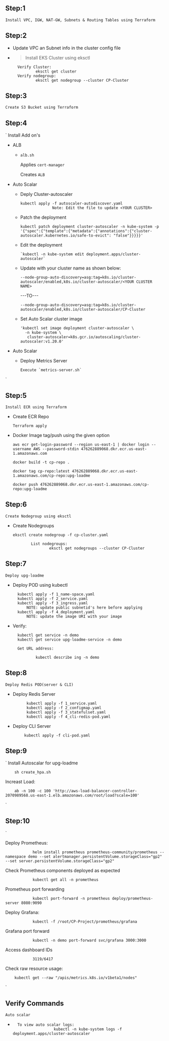 ## **Step:1**


`
Install VPC, IGW, NAT-GW, Subnets & Routing Tables using Terraform
`

## **Step:2**


-  Update VPC an Subnet info in the cluster config file
- > Install EKS Cluster using eksctl

        Verify Cluster:
                eksctl get cluster
        Verify nodegroup:
                eksctl get nodegroup --cluster CP-Cluster



## **Step:3**

`
Create S3 Bucket using Terraform
`

## **Step:4**

`
Install Add on's
- ALB

    - `alb.sh`

         Applies `cert-manager`
         
         Creates `ALB`
- Auto Scalar

    - Deply Cluster-autoscaler

          kubectl apply -f autoscaler-autodiscover.yaml
                        Note: Edit the file to update <YOUR CLUSTER>
    - Patch the deployment

          kubectl patch deployment cluster-autoscaler -n kube-system -p '{"spec":{"template":{"metadata":{"annotations":{"cluster-autoscaler.kubernetes.io/safe-to-evict": "false"}}}}}'
    - Edit the deployment

          `kubectl -n kube-system edit deployment.apps/cluster-autoscaler`

    -   Update with your cluster name   as      shown below:  

            --node-group-auto-discovery=asg:tag=k8s.io/cluster-autoscaler/enabled,k8s.io/cluster-autoscaler/<YOUR CLUSTER NAME>
          ---TO---

            --node-group-auto-discovery=asg:tag=k8s.io/cluster-autoscaler/enabled,k8s.io/cluster-autoscaler/CP-Cluster
    - Set Auto Scalar cluster image

          'kubectl set image deployment cluster-autoscaler \
            -n kube-system \
             cluster-autoscaler=k8s.gcr.io/autoscaling/cluster-autoscaler:v1.20.0'
- Auto Scalar
    -   Deploy Metrics Server

            Execute `metrics-server.sh`

`
## **Step:5**

`
Install ECR using Terraform
`

-   Create ECR Repo

        Terraform apply

-   Docker Image tag/push using the given option

        aws ecr get-login-password --region us-east-1 | docker login --username AWS --password-stdin 476262889068.dkr.ecr.us-east-1.amazonaws.com

        docker build -t cp-repo .

        docker tag cp-repo:latest 476262889068.dkr.ecr.us-east-1.amazonaws.com/cp-repo:upg-loadme

        docker push 476262889068.dkr.ecr.us-east-1.amazonaws.com/cp-repo:upg-loadme


## **Step:6**

`
Create Nodegroup using eksctl
`

-   Create Nodegroups

        eksctl create nodegroup -f cp-cluster.yaml

                List nodegroups:
                        eksctl get nodegroups --cluster CP-Cluster

## **Step:7**

`
Deploy upg-loadme
`

- Deploy POD using kubectl

        kubectl apply -f 1_name-space.yaml
        kubectl apply -f 2_service.yaml
        kubectl apply -f 3_ingress.yaml
            NOTE: update public subnetid's here before applying
        kubectl apply -f 4_deployment.yaml
            NOTE: update the image URI with your image 
- Verify:
        
        kubectl get service -n demo
        kubectl get service upg-loadme-service -n demo

        Get URL address:

                kubectl describe ing -n demo

## **Step:8**

`
Deploy Redis POD(server & CLI)
`

- Deploy Redis Server

            kubectl apply -f 1_service.yaml
            kubectl apply -f 2_configmap.yaml
            kubectl apply -f 3_statefulset.yaml
            kubectl apply -f 4_cli-redis-pod.yaml


- Deploy CLI Server

           kubectl apply -f cli-pod.yaml 

## **Step:9**

`
Install Autoscalar for upg-loadme

        sh create_hpa.sh

Increast Load:

        ab -n 100 -c 100 'http://aws-load-balancer-controller-2070989568.us-east-1.elb.amazonaws.com/root/load?scale=100'


`

## **Step:10**


`

Deploy Prometheus:

                helm install prometheus prometheus-community/prometheus --namespace demo --set alertmanager.persistentVolume.storageClass="gp2" --set server.persistentVolume.storageClass="gp2"

Check Prometheus components deployed as expected
                
                kubectl get all -n prometheus

Prometheus port forwarding

                kubectl port-forward -n prometheus deploy/prometheus-server 8080:9090

Deploy Grafana:

                kubectl -f /root/CP-Project/promotheus/grafana

Grafana port forward

                kubectl -n demo port-forward svc/grafana 3000:3000


Access dashboard IDs

                3119/6417


Check raw resource usage:

        kubectl get --raw "/apis/metrics.k8s.io/v1beta1/nodes"


`

## **Verify Commands**

`
Auto scalar
`
-       To view auto scalar logs:
                        kubectl -n kube-system logs -f deployment.apps/cluster-autoscaler